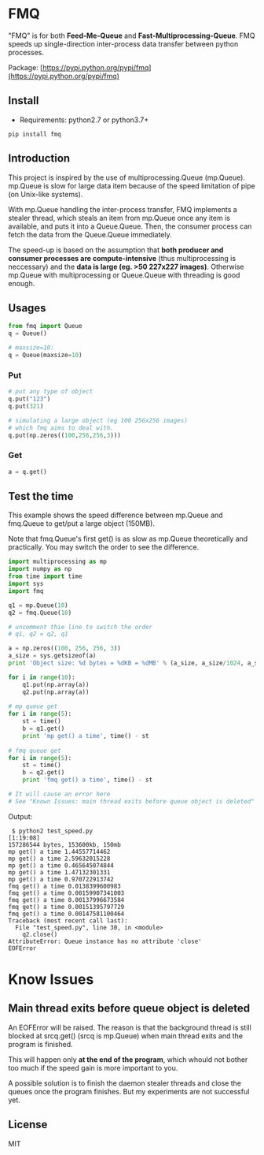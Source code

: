 # FMQ

"FMQ" is for both **Feed-Me-Queue** and **Fast-Multiprocessing-Queue**. FMQ speeds up single-direction inter-process data transfer between python processes.

Package: [https://pypi.python.org/pypi/fmq](https://pypi.python.org/pypi/fmq)

## Install
- Requirements: python2.7 or python3.7+

```
pip install fmq
```

## Introduction

This project is inspired by the use of multiprocessing.Queue (mp.Queue). mp.Queue is slow for large data item because of the speed limitation of pipe (on Unix-like systems). 

With mp.Queue handling the inter-process transfer, FMQ implements a stealer thread, which steals an item from mp.Queue once any item is available, and puts it into a Queue.Queue. Then, the consumer process can fetch the data from the Queue.Queue immediately.

The speed-up is based on the assumption that **both producer and consumer processes are compute-intensive** (thus multiprocessing is neccessary) and the **data is large (eg. >50 227x227 images)**. Otherwise mp.Queue with multiprocessing or Queue.Queue with threading is good enough.

## Usages
```python
from fmq import Queue
q = Queue() 

# maxsize=10:
q = Queue(maxsize=10)
```

### Put

```python
# put any type of object
q.put("123")
q.put(321)

# simulating a large object (eg 100 256x256 images) 
# which fmq aims to deal with.
q.put(np.zeros((100,256,256,3)))
```

### Get

```python
a = q.get()
```

## Test the time

This example shows the speed difference between mp.Queue and fmq.Queue to get/put a large object (150MB).

Note that fmq.Queue's first get() is as slow as mp.Queue theoretically and practically. You may switch the order to see the difference.

```python
import multiprocessing as mp
import numpy as np
from time import time
import sys
import fmq

q1 = mp.Queue(10)
q2 = fmq.Queue(10)

# uncomment thie line to switch the order
# q1, q2 = q2, q1

a = np.zeros((100, 256, 256, 3))
a_size = sys.getsizeof(a)
print 'Object size: %d bytes = %dKB = %dMB' % (a_size, a_size/1024, a_size/1024/1024)

for i in range(10):
    q1.put(np.array(a))
    q2.put(np.array(a))
    
# mp queue get
for i in range(5):
    st = time()
    b = q1.get()
    print 'mp get() a time', time() - st
    
# fmq queue get
for i in range(5):
    st = time()
    b = q2.get()
    print 'fmq get() a time', time() - st

# It will cause an error here
# See "Known Issues: main thread exits before queue object is deleted" section for more details.
```

Output:

```
 $ python2 test_speed.py                                                                                                                            [1:19:08]
157286544 bytes, 153600kb, 150mb
mp get() a time 1.44557714462
mp get() a time 2.59632015228
mp get() a time 0.465645074844
mp get() a time 1.47132301331
mp get() a time 0.970722913742
fmq get() a time 0.0138399600983
fmq get() a time 0.00159907341003
fmq get() a time 0.00137996673584
fmq get() a time 0.00151395797729
fmq get() a time 0.00147581100464
Traceback (most recent call last):
  File "test_speed.py", line 30, in <module>
    q2.close()
AttributeError: Queue instance has no attribute 'close'
EOFError
```

# Know Issues

## Main thread exits before queue object is deleted

An EOFError will be raised. The reason is that the background thread is still blocked at srcq.get() (srcq is mp.Queue) when main thread exits and the program is finished.

This will happen only **at the end of the program**, which whould not bother too much if the speed gain is more important to you.

A possible solution is to finish the daemon stealer threads and close the queues once the program finishes. But my experiments are not successful yet.

## License
MIT
